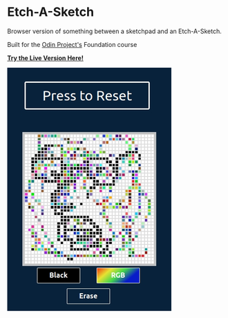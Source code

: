 # Etch-A-Sketch

Browser version of something between a sketchpad and an Etch-A-Sketch.  
  
Built for the [Odin Project's](https://www.theodinproject.com/courses/foundations/lessons/etch-a-sketch-project) Foundation course

**[Try the Live Version Here!](https://wingedthing.github.io/Etch-A-Sketch/)**

![preview img](preview.jpg)
